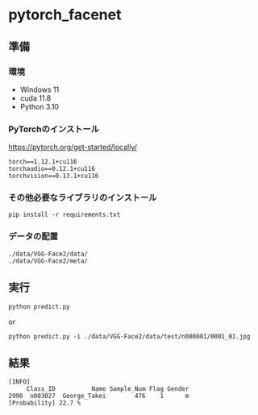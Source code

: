 # pytorch_facenet
## 準備
### 環境
- Windows 11
- cuda 11.8
- Python 3.10

### PyTorchのインストール
https://pytorch.org/get-started/locally/
```
torch==1.12.1+cu116
torchaudio==0.12.1+cu116
torchvision==0.13.1+cu116
```

### その他必要なライブラリのインストール
```
pip install -r requirements.txt
```

### データの配置
```
./data/VGG-Face2/data/
./data/VGG-Face2/meta/
```

## 実行
```
python predict.py
```
or
```
python predict.py -i ./data/VGG-Face2/data/test/n000001/0001_01.jpg
```

## 結果
```
[INFO]
     Class_ID          Name Sample_Num Flag Gender
2990  n003027  George_Takei        476    1      m
[Probability] 22.7 %
```